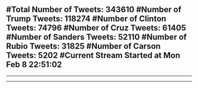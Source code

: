 #Total Number of Tweets: 343610 
#Number of Trump Tweets: 118274
#Number of Clinton Tweets: 74796
#Number of Cruz Tweets: 61405
#Number of Sanders Tweets: 52110
#Number of Rubio Tweets: 31825
#Number of Carson Tweets: 5202
#Current Stream Started at Mon Feb  8 22:51:02
---
---
---
